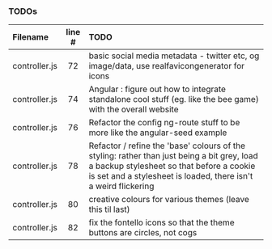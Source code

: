 ### TODOs
| Filename | line # | TODO
|:------|:------:|:------
| controller.js | 72 | basic social media metadata - twitter etc, og image/data, use realfavicongenerator for icons
| controller.js | 74 | Angular : figure out how to integrate standalone cool stuff (eg. like the bee game) with the overall website
| controller.js | 76 | Refactor the config ng-route stuff to be more like the angular-seed example
| controller.js | 78 | Refactor / refine the 'base' colours of the styling: rather than just being a bit grey, load a backup stylesheet so that before a cookie is set and a stylesheet is loaded, there isn't a weird flickering
| controller.js | 80 | creative colours for various themes (leave this til last)
| controller.js | 82 | fix the fontello icons so that the theme buttons are circles, not cogs